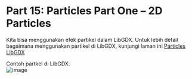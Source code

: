# Part 15: Particles Part One – 2D Particles

Kita bisa menggunakan efek partikel dalam LibGDX. Untuk lebih detail bagaimana menggunakan partikel di LibGDX, kunjungi laman ini [Particles LibGDX](http://www.gamefromscratch.com/post/2014/11/03/LibGDX-Tutorial-Part-15-Particles-Part-One-2D-Particles.aspx)

Contoh partkel di LibGDX.<br/>
![image](https://user-images.githubusercontent.com/30854454/30588029-603a247e-9d5f-11e7-8cbc-adc3fc1dd8c2.png)

